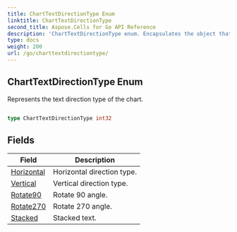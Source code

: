 ```yaml
---
title: ChartTextDirectionType Enum 
linktitle: ChartTextDirectionType
second_title: Aspose.Cells for Go API Reference
description: 'ChartTextDirectionType enum. Encapsulates the object that represents charttextdirectiontype in Go.'
type: docs
weight: 200
url: /go/charttextdirectiontype/
---
```


## ChartTextDirectionType Enum

Represents the text direction type of the chart.

```go

type ChartTextDirectionType int32


```

## Fields

| Field | Description |
| --- | --- |
|[Horizontal](./horizontal/) | Horizontal direction type. | 
|[Vertical](./vertical/) | Vertical direction type. | 
|[Rotate90](./rotate90/) | Rotate 90 angle. | 
|[Rotate270](./rotate270/) | Rotate 270 angle. | 
|[Stacked](./stacked/) | Stacked text. | 
